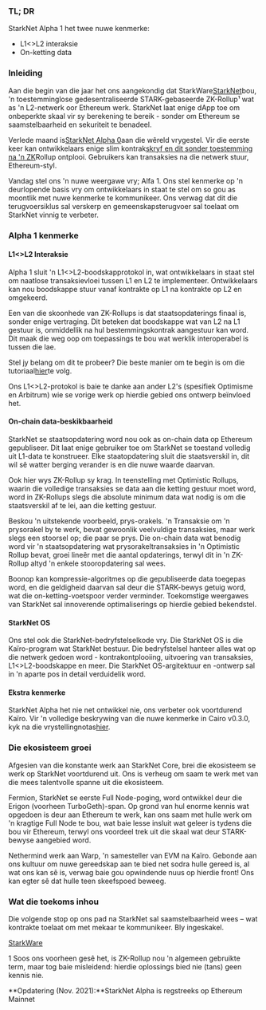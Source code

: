 ### TL; DR

StarkNet Alpha 1 het twee nuwe kenmerke:

* L1<>L2 interaksie
* On-ketting data

### Inleiding

Aan die begin van die jaar het ons aangekondig dat StarkWare[StarkNet](https://starkware.co/product/starknet/)bou, 'n toestemminglose gedesentraliseerde STARK-gebaseerde ZK-Rollup¹ wat as 'n L2-netwerk oor Ethereum werk. StarkNet laat enige dApp toe om onbeperkte skaal vir sy berekening te bereik - sonder om Ethereum se saamstelbaarheid en sekuriteit te benadeel.

Verlede maand is[StarkNet Alpha 0](https://medium.com/starkware/starknet-planets-alpha-on-ropsten-e7494929cb95)aan die wêreld vrygestel. Vir die eerste keer kan ontwikkelaars enige slim kontrak[skryf en dit sonder toestemming na 'n ZK](https://kobi.one/2021/07/14/stardrop.html)Rollup ontplooi. Gebruikers kan transaksies na die netwerk stuur, Ethereum-styl.

Vandag stel ons 'n nuwe weergawe vry; Alfa 1. Ons stel kenmerke op 'n deurlopende basis vry om ontwikkelaars in staat te stel om so gou as moontlik met nuwe kenmerke te kommunikeer. Ons verwag dat dit die terugvoersiklus sal verskerp en gemeenskapsterugvoer sal toelaat om StarkNet vinnig te verbeter.

### **Alpha 1 kenmerke**

#### L1<>L2 Interaksie

Alpha 1 sluit 'n L1<>L2-boodskapprotokol in, wat ontwikkelaars in staat stel om naatlose transaksievloei tussen L1 en L2 te implementeer. Ontwikkelaars kan nou boodskappe stuur vanaf kontrakte op L1 na kontrakte op L2 en omgekeerd.

Een van die skoonhede van ZK-Rollups is dat staatsopdaterings finaal is, sonder enige vertraging. Dit beteken dat boodskappe wat van L2 na L1 gestuur is, onmiddellik na hul bestemmingskontrak aangestuur kan word. Dit maak die weg oop om toepassings te bou wat werklik interoperabel is tussen die lae.

Stel jy belang om dit te probeer? Die beste manier om te begin is om die tutoriaal[hier](https://www.cairo-lang.org/docs/hello_starknet/l1l2.html)te volg.

Ons L1<>L2-protokol is baie te danke aan ander L2's (spesifiek Optimisme en Arbitrum) wie se vorige werk op hierdie gebied ons ontwerp beïnvloed het.

#### On-chain data-beskikbaarheid

StarkNet se staatsopdatering word nou ook as on-chain data op Ethereum gepubliseer. Dit laat enige gebruiker toe om StarkNet se toestand volledig uit L1-data te konstrueer. Elke staatopdatering sluit die staatsverskil in, dit wil sê watter berging verander is en die nuwe waarde daarvan.

Ook hier wys ZK-Rollup sy krag. In teenstelling met Optimistic Rollups, waarin die volledige transaksies se data aan die ketting gestuur moet word, word in ZK-Rollups slegs die absolute minimum data wat nodig is om die staatsverskil af te lei, aan die ketting gestuur.

Beskou 'n uitstekende voorbeeld, prys-orakels. 'n Transaksie om 'n prysorakel by te werk, bevat gewoonlik veelvuldige transaksies, maar werk slegs een stoorsel op; die paar se prys. Die on-chain data wat benodig word vir 'n staatsopdatering wat prysorakeltransaksies in 'n Optimistic Rollup bevat, groei lineêr met die aantal opdaterings, terwyl dit in 'n ZK-Rollup altyd 'n enkele stooropdatering sal wees.

Boonop kan kompressie-algoritmes op die gepubliseerde data toegepas word, en die geldigheid daarvan sal deur die STARK-bewys getuig word, wat die on-ketting-voetspoor verder verminder. Toekomstige weergawes van StarkNet sal innoverende optimaliserings op hierdie gebied bekendstel.

#### StarkNet OS

Ons stel ook die StarkNet-bedryfstelselkode vry. Die StarkNet OS is die Kaïro-program wat StarkNet bestuur. Die bedryfstelsel hanteer alles wat op die netwerk gedoen word - kontrakontplooiing, uitvoering van transaksies, L1<>L2-boodskappe en meer. Die StarkNet OS-argitektuur en -ontwerp sal in 'n aparte pos in detail verduidelik word.

#### Ekstra kenmerke

StarkNet Alpha het nie net ontwikkel nie, ons verbeter ook voortdurend Kaïro. Vir 'n volledige beskrywing van die nuwe kenmerke in Cairo v0.3.0, kyk na die vrystellingnotas[hier](https://github.com/starkware-libs/cairo-lang/releases/tag/v0.3.0).

### Die ekosisteem groei

Afgesien van die konstante werk aan StarkNet Core, brei die ekosisteem se werk op StarkNet voortdurend uit. Ons is verheug om saam te werk met van die mees talentvolle spanne uit die ekosisteem.

Fermion, StarkNet se eerste Full Node-poging, word ontwikkel deur die Erigon (voorheen TurboGeth)-span. Op grond van hul enorme kennis wat opgedoen is deur aan Ethereum te werk, kan ons saam met hulle werk om 'n kragtige Full Node te bou, wat baie lesse insluit wat geleer is tydens die bou vir Ethereum, terwyl ons voordeel trek uit die skaal wat deur STARK-bewyse aangebied word.

Nethermind werk aan Warp, 'n samesteller van EVM na Kaïro. Gebonde aan ons kultuur om nuwe gereedskap aan te bied net sodra hulle gereed is, al wat ons kan sê is, verwag baie gou opwindende nuus op hierdie front! Ons kan egter sê dat hulle teen skeefspoed beweeg.

### Wat die toekoms inhou

Die volgende stop op ons pad na StarkNet sal saamstelbaarheid wees – wat kontrakte toelaat om met mekaar te kommunikeer. Bly ingeskakel.

[StarkWare](https://starkware.co/)

1 Soos ons voorheen gesê het, is ZK-Rollup nou 'n algemeen gebruikte term, maar tog baie misleidend: hierdie oplossings bied nie (tans) geen kennis nie.

**Opdatering (Nov. 2021):**StarkNet Alpha is regstreeks op Ethereum Mainnet